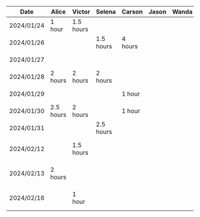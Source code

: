| Date | Alice | Victor | Selena | Carson | Jason | Wanda | Task |
|------------|--------|--------|--------|--------|--------|--------|------|
| 2024/01/24 | 1 hour | 1.5 hours | | | | | Project Proposal |
| 2024/01/26 | | | 1.5 hours | 4 hours | | | Project Proposal |
| 2024/01/27 | | | |  | | | Project Proposal |
| 2024/01/28 | 2 hours | 2 hours | 2 hours | | | | Project Proposal |
| 2024/01/29 | | | | 1 hour | | | Project Proposal |
| 2024/01/30 | 2.5 hours | 2 hours | | 1 hour | | | Project Proposal |
| 2024/01/31 | | | 2.5 hours | | | | Project Proposal |
| 2024/02/12 | | 1.5 hours | | | | | Buddy Team's Evaluation |
| 2024/02/13 | 2 hours| | | | | | Buddy Team's Evaluation |
| 2024/02/16 | | 1 hour | | | | | Buddy Team's Evaluation |
